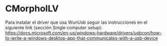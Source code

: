 # CMorphoILV
Para instalar el driver que usa WunUsb seguir las instrucciones en el siguiente link (sección Single computer setup):
https://docs.microsoft.com/en-us/windows-hardware/drivers/usbcon/how-to-write-a-windows-desktop-app-that-communicates-with-a-usb-device
